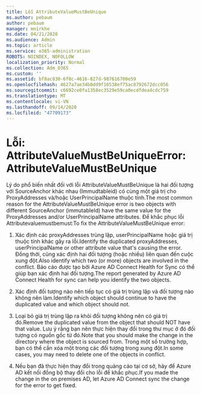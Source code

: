 ```yaml
---
title: Lỗi AttributeValueMustBeUnique
ms.author: pebaum
author: pebaum
manager: mnirkhe
ms.date: 04/21/2020
ms.audience: Admin
ms.topic: article
ms.service: o365-administration
ROBOTS: NOINDEX, NOFOLLOW
localization_priority: Normal
ms.collection: Adm_O365
ms.custom: ''
ms.assetid: bf8ac830-6f0c-4616-827d-987616700e59
ms.openlocfilehash: 4627a7ae34b0dd9f16538ef75ac8792672dcc056
ms.sourcegitcommit: c6692ce0fa1358ec3529e59ca0ecdfdea4cdc759
ms.translationtype: MT
ms.contentlocale: vi-VN
ms.lasthandoff: 09/14/2020
ms.locfileid: "47709173"
---
```

# <a name="error-attributevaluemustbeunique"></a><span data-ttu-id="404dd-102">Lỗi: AttributeValueMustBeUnique</span><span class="sxs-lookup"><span data-stu-id="404dd-102">Error: AttributeValueMustBeUnique</span></span>

<span data-ttu-id="404dd-103">Lý do phổ biến nhất đối với lỗi AttributeValueMustBeUnique là hai đối tượng với SourceAnchor khác nhau (Immudtableid) có cùng một giá trị cho ProxyAddresses và/hoặc UserPrincipalName thuộc tính.</span><span class="sxs-lookup"><span data-stu-id="404dd-103">The most common reason for the AttributeValueMustBeUnique error is two objects with different SourceAnchor (immutableId) have the same value for the ProxyAddresses and/or UserPrincipalName attributes.</span></span> <span data-ttu-id="404dd-104">Để khắc phục lỗi Attributevaluemustbemust:</span><span class="sxs-lookup"><span data-stu-id="404dd-104">To fix the AttributeValueMustBeUnique error:</span></span>
  
1. <span data-ttu-id="404dd-105">Xác định các proxyAddresses trùng lặp, userPrincipalName hoặc giá trị thuộc tính khác gây ra lỗi.</span><span class="sxs-lookup"><span data-stu-id="404dd-105">Identify the duplicated proxyAddresses, userPrincipalName or other attribute value that's causing the error.</span></span> <span data-ttu-id="404dd-106">Đồng thời, cũng xác định hai đối tượng (hoặc nhiều) liên quan đến cuộc xung đột.</span><span class="sxs-lookup"><span data-stu-id="404dd-106">Also identify which two (or more) objects are involved in the conflict.</span></span> <span data-ttu-id="404dd-107">Báo cáo được tạo bởi Azure AD Connect Health for Sync có thể giúp bạn xác định hai đối tượng.</span><span class="sxs-lookup"><span data-stu-id="404dd-107">The report generated by Azure AD Connect Health for sync can help you identify the two objects.</span></span>
    
2. <span data-ttu-id="404dd-108">Xác định đối tượng nào nên tiếp tục có giá trị trùng lặp và đối tượng nào không nên làm.</span><span class="sxs-lookup"><span data-stu-id="404dd-108">Identify which object should continue to have the duplicated value and which object should not.</span></span>
    
3. <span data-ttu-id="404dd-109">Loại bỏ giá trị trùng lặp ra khỏi đối tượng không nên có giá trị đó.</span><span class="sxs-lookup"><span data-stu-id="404dd-109">Remove the duplicated value from the object that should NOT have that value.</span></span> <span data-ttu-id="404dd-110">Lưu ý rằng bạn nên thực hiện thay đổi trong thư mục ở đó đối tượng có nguồn gốc từ đó.</span><span class="sxs-lookup"><span data-stu-id="404dd-110">Note that you should make the change in the directory where the object is sourced from.</span></span> <span data-ttu-id="404dd-111">Trong một số trường hợp, bạn có thể cần xóa một trong các đối tượng trong xung đột.</span><span class="sxs-lookup"><span data-stu-id="404dd-111">In some cases, you may need to delete one of the objects in conflict.</span></span>
    
4. <span data-ttu-id="404dd-112">Nếu bạn đã thực hiện thay đổi trong quảng cáo tại cơ sở, hãy để Azure AD kết nối đồng bộ thay đổi cho lỗi để khắc phục.</span><span class="sxs-lookup"><span data-stu-id="404dd-112">If you made the change in the on premises AD, let Azure AD Connect sync the change for the error to get fixed.</span></span>
    


